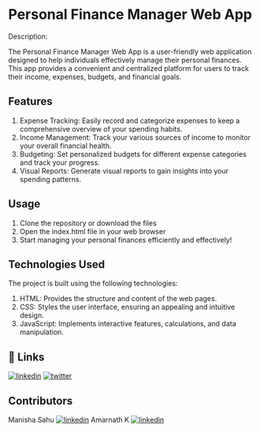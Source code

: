 
#  Personal Finance Manager Web App

Description:

The Personal Finance Manager Web App is a user-friendly web application designed to help individuals effectively manage their personal finances. This app provides a convenient and centralized platform for users to track their income, expenses, budgets, and financial goals.

## Features

1. Expense Tracking: Easily record and categorize expenses to keep a comprehensive overview of your spending habits.
2. Income Management: Track your various sources of income to monitor your overall financial health.
3. Budgeting: Set personalized budgets for different expense categories and track your progress.
4. Visual Reports: Generate visual reports to gain insights into your spending patterns.

## Usage

1. Clone the repository or download the files
2. Open the index.html file in your web browser
3. Start managing your personal finances efficiently and effectively!
## Technologies Used

The project is built using the following technologies:

1. HTML: Provides the structure and content of the web pages.
2. CSS: Styles the user interface, ensuring an appealing and intuitive design.
3. JavaScript: Implements interactive features, calculations, and data manipulation.

## 🔗 Links

[![linkedin](https://img.shields.io/badge/linkedin-0A66C2?style=for-the-badge&logo=linkedin&logoColor=white)](https://www.linkedin.com/in/himanshu-gupta-4a5942201/)
[![twitter](https://img.shields.io/badge/twitter-1DA1F2?style=for-the-badge&logo=twitter&logoColor=white)](https://twitter.com/himanshu4030)


## Contributors
Manisha Sahu [![linkedin](https://img.shields.io/badge/linkedin-0A66C2?style=for-the-badge&logo=linkedin&logoColor=white)](https://www.linkedin.com/in/himanshu-gupta-4a5942201/)
Amarnath K [![linkedin](https://img.shields.io/badge/linkedin-0A66C2?style=for-the-badge&logo=linkedin&logoColor=white)](https://www.linkedin.com/in/himanshu-gupta-4a5942201/)
